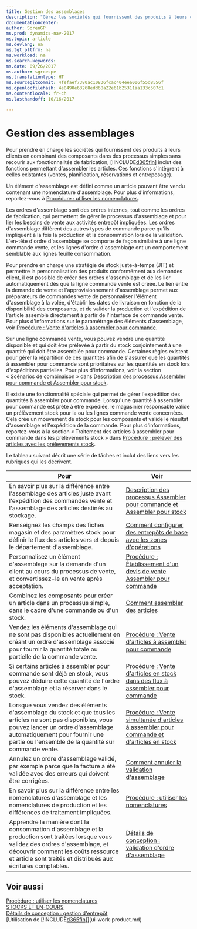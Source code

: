```yaml
---
title: Gestion des assemblages
description: "Gérez les sociétés qui fournissent des produits à leurs clients en combinant des composants dans des processus simples sans recourir aux fonctionnalités de fabrication, mais avec des fonctions permettant d'assembler les articles. Ces fonctions s'intègrent à celles existantes : ventes, planification, réservations et entreposage."
documentationcenter: 
author: SorenGP
ms.prod: dynamics-nav-2017
ms.topic: article
ms.devlang: na
ms.tgt_pltfrm: na
ms.workload: na
ms.search.keywords: 
ms.date: 09/26/2017
ms.author: sgroespe
ms.translationtype: HT
ms.sourcegitcommit: 4fefaef7380ac10836fcac404eea006f55d8556f
ms.openlocfilehash: 4e0490e63268edd68a22e61b25311aa133c507c1
ms.contentlocale: fr-ch
ms.lasthandoff: 10/16/2017

---
```

# <a name="assembly-management"></a>Gestion des assemblages
Pour prendre en charge les sociétés qui fournissent des produits à leurs clients en combinant des composants dans des processus simples sans recourir aux fonctionnalités de fabrication, [!INCLUDE[d365fin](includes/d365fin_md.md)] inclut des fonctions permettant d'assembler les articles. Ces fonctions s'intègrent à celles existantes \(ventes, planification, réservations et entreposage\).  

 Un élément d'assemblage est défini comme un article pouvant être vendu contenant une nomenclature d'assemblage. Pour plus d'informations, reportez-vous à [Procédure : utiliser les nomenclatures](inventory-how-work-BOMs.md).

 Les ordres d'assemblage sont des ordres internes, tout comme les ordres de fabrication, qui permettent de gérer le processus d'assemblage et pour lier les besoins de vente aux activités entrepôt impliquées. Les ordres d'assemblage diffèrent des autres types de commande parce qu'ils impliquent à la fois la production et la consommation lors de la validation. L'en-tête d'ordre d'assemblage se comporte de façon similaire à une ligne commande vente, et les lignes d'ordre d'assemblage ont un comportement semblable aux lignes feuille consommation.  

 Pour prendre en charge une stratégie de stock juste-à-temps (JIT) et permettre la personnalisation des produits conformément aux demandes client, il est possible de créer des ordres d'assemblage et de les lier automatiquement dès que la ligne commande vente est créée. Le lien entre la demande de vente et l'approvisionnement d'assemblage permet aux préparateurs de commandes vente de personnaliser l'élément d'assemblage à la volée, d'établir les dates de livraison en fonction de la disponibilité des composants, et de valider la production et l'expédition de l'article assemblé directement à partir de l'interface de commande vente. Pour plus d'informations sur le paramétrage des éléments d'assemblage, voir [Procédure : Vente d'articles à assembler pour commande](assembly-how-to-sell-items-assembled-to-order.md).  

 Sur une ligne commande vente, vous pouvez vendre une quantité disponible et qui doit être prélevée à partir du stock conjointement à une quantité qui doit être assemblée pour commande. Certaines règles existent pour gérer la répartition de ces quantités afin de s'assurer que les quantités à assembler pour commande sont prioritaires sur les quantités en stock lors d'expéditions partielles. Pour plus d'informations, voir la section « Scénarios de combinaison » dans [Description des processus Assembler pour commande et Assembler pour stock](assembly-assemble-to-order-or-assemble-to-stock.md).  

 Il existe une fonctionnalité spéciale qui permet de gérer l'expédition des quantités à assembler pour commande. Lorsqu'une quantité à assembler pour commande est prête à être expédiée, le magasinier responsable valide un prélèvement stock pour la ou les lignes commande vente concernées. Cela crée un mouvement de stock pour les composants et valide le résultat d'assemblage et l'expédition de la commande. Pour plus d'informations, reportez-vous à la section « Traitement des articles à assembler pour commande dans les prélèvements stock » dans [Procédure : prélever des articles avec les prélèvements stock](warehouse-how-to-pick-items-with-inventory-picks.md).

Le tableau suivant décrit une série de tâches et inclut des liens vers les rubriques qui les décrivent.   

|**Pour**|**Voir**|  
|------------|-------------|  
|En savoir plus sur la différence entre l'assemblage des articles juste avant l'expédition des commandes vente et l'assemblage des articles destinés au stockage.|[Description des processus Assembler pour commande et Assembler pour stock](assembly-assemble-to-order-or-assemble-to-stock.md)|
|Renseignez les champs des fiches magasin et des paramètres stock pour définir le flux des articles vers et depuis le département d'assemblage.|[Comment configurer des entrepôts de base avec les zones d'opérations](warehouse-how-to-set-up-basic-warehouses-with-operations-areas.md)|
|Personnalisez un élément d'assemblage sur la demande d'un client au cours du processus de vente, et convertissez-le en vente après acceptation.|[Procédure : Établissement d'un devis de vente Assembler pour commande](assembly-how-to-quote-an-assemble-to-order-sale.md)|
|Combinez les composants pour créer un article dans un processus simple, dans le cadre d'une commande ou d'un stock.|[Comment assembler des articles](assembly-how-to-assemble-items.md)|  
|Vendez les éléments d'assemblage qui ne sont pas disponibles actuellement en créant un ordre d'assemblage associé pour fournir la quantité totale ou partielle de la commande vente.|[Procédure : Vente d'articles à assembler pour commande](assembly-how-to-sell-items-assembled-to-order.md)|
|Si certains articles à assembler pour commande sont déjà en stock, vous pouvez déduire cette quantité de l'ordre d'assemblage et la réserver dans le stock.|[Procédure : Vente d'articles en stock dans des flux à assembler pour commande](assembly-how-to-sell-inventory-items-in-assemble-to-order-flows.md)|  
|Lorsque vous vendez des éléments d'assemblage du stock et que tous les articles ne sont pas disponibles, vous pouvez lancer un ordre d'assemblage automatiquement pour fournir une partie ou l'ensemble de la quantité sur commande vente.|[Procédure : Vente simultanée d'articles à assembler pour commande et d'articles en stock](assembly-how-to-sell-assemble-to-order-items-and-inventory-items-together.md)|
|Annulez un ordre d'assemblage validé, par exemple parce que la facture a été validée avec des erreurs qui doivent être corrigées.|[Comment annuler la validation d'assemblage](assembly-how-to-undo-assembly-posting.md)|
|En savoir plus sur la différence entre les nomenclatures d'assemblage et les nomenclatures de production et les différences de traitement impliquées.|[Procédure : utiliser les nomenclatures](inventory-how-work-BOMs.md)|
|Apprendre la manière dont la consommation d'assemblage et la production sont traitées lorsque vous validez des ordres d'assemblage, et découvrir comment les coûts ressource et article sont traités et distribués aux écritures comptables.|[Détails de conception : validation d'ordre d'assemblage](design-details-assembly-order-posting.md)|  

## <a name="see-also"></a>Voir aussi  
[Procédure : utiliser les nomenclatures](inventory-how-work-BOMs.md)  
[STOCKS ET EN-COURS](inventory-manage-inventory.md)  
[Détails de conception : gestion d'entrepôt](design-details-warehouse-management.md)  
[Utilisation de [!INCLUDE[d365fin](includes/d365fin_md.md)]](ui-work-product.md)

